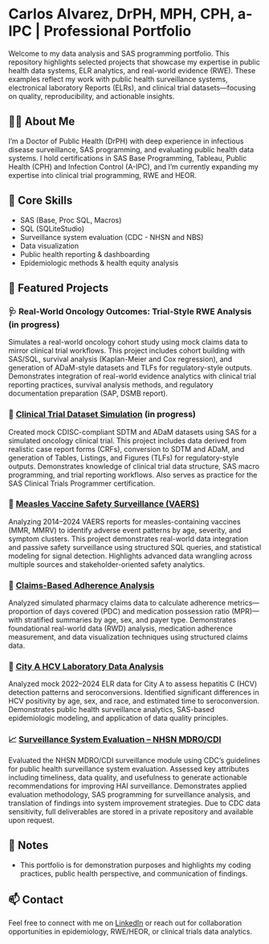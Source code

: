 # Carlos Alvarez, DrPH, MPH, CPH, a-IPC | Professional Portfolio

Welcome to my data analysis and SAS programming portfolio. This repository highlights selected projects that showcase my expertise in public health data systems, ELR analytics, and real-world evidence (RWE). These examples reflect my work with public health surveillance systems, electronical laboratory Reports (ELRs), and clinical trial datasets—focusing on quality, reproducibility, and actionable insights.

## 👨‍🔬 About Me

I’m a Doctor of Public Health (DrPH) with deep experience in infectious disease surveillance, SAS programming, and evaluating public health data systems. I hold certifications in SAS Base Programming, Tableau, Public Health (CPH) and Infection Control (A-IPC), and I’m currently expanding my expertise into clinical trial programming, RWE and HEOR.

## 🧰 Core Skills

- SAS (Base, Proc SQL, Macros)
- SQL (SQLiteStudio)
- Surveillance system evaluation (CDC - NHSN and NBS)
- Data visualization
- Public health reporting & dashboarding
- Epidemiologic methods & health equity analysis

## 📁 Featured Projects

### 🩺 Real-World Oncology Outcomes: Trial-Style RWE Analysis (in progress)
Simulates a real-world oncology cohort study using mock claims data to mirror clinical trial workflows. This project includes cohort building with SAS/SQL, survival analysis (Kaplan-Meier and Cox regression), and generation of ADaM-style datasets and TLFs for regulatory-style outputs. Demonstrates integration of real-world evidence analytics with clinical trial reporting practices, survival analysis methods, and regulatory documentation preparation (SAP, DSMB report).

### 🔬 [Clinical Trial Dataset Simulation](./ClinicalTrialProject) (in progress)
Created mock CDISC-compliant SDTM and ADaM datasets using SAS for a simulated oncology clinical trial. This project includes data derived from realistic case report forms (CRFs), conversion to SDTM and ADaM, and generation of Tables, Listings, and Figures (TLFs) for regulatory-style outputs. Demonstrates knowledge of clinical trial data structure, SAS macro programming, and trial reporting workflows. Also serves as practice for the SAS Clinical Trials Programmer certification. 

### 🧪 [Measles Vaccine Safety Surveillance (VAERS)](./VAERS_Measles_AE_Project)  
Analyzing 2014–2024 VAERS reports for measles-containing vaccines (MMR, MMRV) to identify adverse event patterns by age, severity, and symptom clusters. This project demonstrates real-world data integration and passive safety surveillance using structured SQL queries, and statistical modeling for signal detection. Highlights advanced data wrangling across multiple sources and stakeholder-oriented safety analytics.

### 💊 [Claims-Based Adherence Analysis](./ClaimsAnalysis)
Analyzed simulated pharmacy claims data to calculate adherence metrics—proportion of days covered (PDC) and medication possession ratio (MPR)—with stratified summaries by age, sex, and payer type. Demonstrates foundational real-world data (RWD) analysis, medication adherence measurement, and data visualization techniques using structured claims data.

### 🧪 [City A HCV Laboratory Data Analysis](./HCV_ELR_Project)  
Analyzed mock 2022–2024 ELR data for City A to assess hepatitis C (HCV) detection patterns and seroconversions. Identified significant differences in HCV positivity by age, sex, and race, and estimated time to seroconversion. Demonstrates public health surveillance analytics, SAS-based epidemiologic modeling, and application of data quality principles.

### 📈 [Surveillance System Evaluation – NHSN MDRO/CDI](./SurveillanceSystemEvaluation)  
Evaluated the NHSN MDRO/CDI surveillance module using CDC’s guidelines for public health surveillance system evaluation. Assessed key attributes including timeliness, data quality, and usefulness to generate actionable recommendations for improving HAI surveillance. Demonstrates applied evaluation methodology, SAS programming for surveillance analysis, and translation of findings into system improvement strategies. Due to CDC data sensitivity, full deliverables are stored in a private repository and available upon request.




## 📎 Notes

- This portfolio is for demonstration purposes and highlights my coding practices, public health perspective, and communication of findings.

## 📫 Contact

Feel free to connect with me on [LinkedIn](https://www.linkedin.com/cralvarezhdz) or reach out for collaboration opportunities in epidemiology, RWE/HEOR, or clinical trials data analytics.
